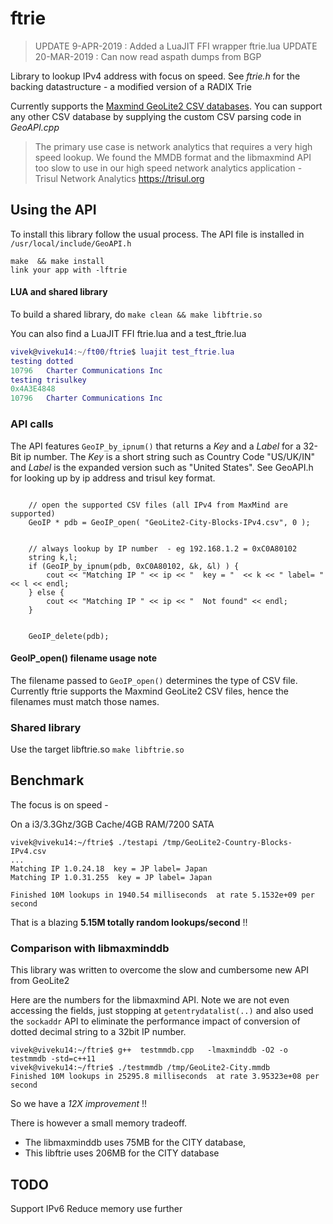 # ftrie

> UPDATE 9-APR-2019 :   Added a LuaJIT FFI wrapper ftrie.lua 
> UPDATE 20-MAR-2019 :   Can now read aspath dumps from BGP 

Library to lookup IPv4 address with focus on speed. See _ftrie.h_ for the backing datastructure - a modified version of a RADIX Trie 

Currently supports the [Maxmind GeoLite2 CSV databases](https://dev.maxmind.com/geoip/geoip2/geolite2/). You can support any other CSV database by supplying the custom CSV parsing code in _GeoAPI.cpp_

> The primary use case is network analytics that requires a very high speed lookup. We found the MMDB format and the libmaxmind API too slow to use in our high speed network analytics application -   Trisul Network Analytics https://trisul.org 

## Using the API 

To install this library follow the usual process. The API file is installed in `/usr/local/include/GeoAPI.h`


```
make  && make install
link your app with -lftrie 
```

#### LUA and shared library 
To build a shared library, do `make clean && make libftrie.so` 

You can also find a LuaJIT FFI ftrie.lua and a test_ftrie.lua 

```lua
vivek@viveku14:~/ft00/ftrie$ luajit test_ftrie.lua 
testing dotted
10796   Charter Communications Inc
testing trisulkey
0x4A3E4848
10796   Charter Communications Inc

```


### API calls 

The API features  `GeoIP_by_ipnum()`  that returns a _Key_  and a _Label_  for a 32-Bit ip number. The _Key_ is a short string such as Country Code "US/UK/IN" and _Label_ is the expanded version such as "United States".  See GeoAPI.h for looking up by ip address and trisul key format.

````

	// open the supported CSV files (all IPv4 from MaxMind are supported) 
	GeoIP * pdb = GeoIP_open( "GeoLite2-City-Blocks-IPv4.csv", 0 );


	// always lookup by IP number  - eg 192.168.1.2 = 0xC0A80102 
	string k,l;
	if (GeoIP_by_ipnum(pdb, 0xC0A80102, &k, &l) ) {
		cout << "Matching IP " << ip << "  key = "  << k << " label= " << l << endl;
	} else {
		cout << "Matching IP " << ip << "  Not found" << endl;
	}
	

	GeoIP_delete(pdb);

````

#### GeoIP_open()  filename usage note

The filename passed to `GeoIP_open()` determines the type of CSV file. Currently ftrie supports the Maxmind GeoLite2 CSV files, hence the filenames must match those names.


### Shared library 

Use the target libftrie.so `make libftrie.so` 


## Benchmark

The focus is on speed - 

On a i3/3.3Ghz/3GB Cache/4GB RAM/7200 SATA


````
vivek@viveku14:~/ftrie$ ./testapi /tmp/GeoLite2-Country-Blocks-IPv4.csv 
...
Matching IP 1.0.24.18  key = JP label= Japan
Matching IP 1.0.31.255  key = JP label= Japan

Finished 10M lookups in 1940.54 milliseconds  at rate 5.1532e+09 per second

````

That is a blazing **5.15M totally random lookups/second**  !! 



### Comparison with  libmaxminddb

This library was written to overcome the slow and cumbersome new API from GeoLite2 

Here are the numbers for the libmaxmind API. Note we are not even accessing the 
fields, just stopping at `getentrydatalist(..)` and also used the `sockaddr` API to 
eliminate the performance impact of  conversion of dotted decimal string to a 32bit IP number.

````
vivek@viveku14:~/ftrie$ g++  testmmdb.cpp   -lmaxminddb -O2 -o testmmdb -std=c++11
vivek@viveku14:~/ftrie$ ./testmmdb /tmp/GeoLite2-City.mmdb 
Finished 10M lookups in 25295.8 milliseconds  at rate 3.95323e+08 per second
````

So we have a *12X improvement* !!  

There is however a small memory tradeoff. 
 - The libmaxminddb  uses 75MB for the CITY database, 
 - This libftrie uses 206MB for the CITY database

## TODO 

Support IPv6 
Reduce memory use further 

